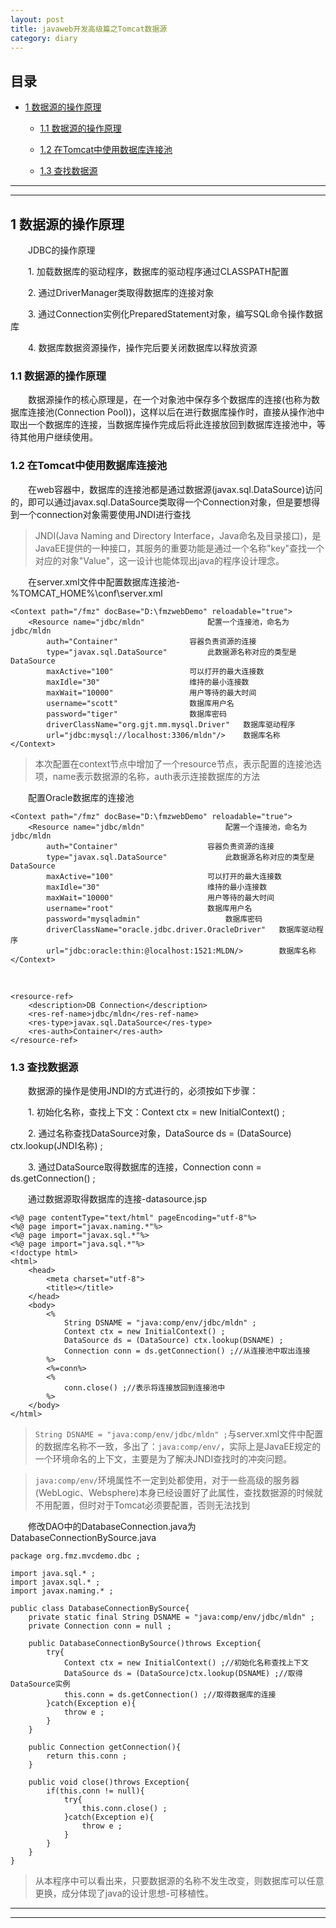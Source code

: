 ```yaml
---
layout: post
title: javaweb开发高级篇之Tomcat数据源
category: diary
---
```


## 目录

* [1 数据源的操作原理](#1)

	* [1.1 数据源的操作原理](#1.1)

	* [1.2 在Tomcat中使用数据库连接池](#1.2)

	* [1.3 查找数据源](#1.3)

***

***

<h2 id="1">1 数据源的操作原理</h2>

&emsp;&emsp;JDBC的操作原理

&emsp;&emsp;1. 加载数据库的驱动程序，数据库的驱动程序通过CLASSPATH配置

&emsp;&emsp;2. 通过DriverManager类取得数据库的连接对象

&emsp;&emsp;3. 通过Connection实例化PreparedStatement对象，编写SQL命令操作数据库

&emsp;&emsp;4. 数据库数据资源操作，操作完后要关闭数据库以释放资源

<h3 id="1.1">1.1 数据源的操作原理</h3>

&emsp;&emsp;数据源操作的核心原理是，在一个对象池中保存多个数据库的连接(也称为数据库连接池(Connection Pool))，这样以后在进行数据库操作时，直接从操作池中取出一个数据库的连接，当数据库操作完成后将此连接放回到数据库连接池中，等待其他用户继续使用。

<h3 id="1.2">1.2 在Tomcat中使用数据库连接池</h3>

&emsp;&emsp;在web容器中，数据库的连接池都是通过数据源(javax.sql.DataSource)访问的，即可以通过javax.sql.DataSource类取得一个Connection对象，但是要想得到一个connection对象需要使用JNDI进行查找

>JNDI(Java Naming and Directory Interface，Java命名及目录接口)，是JavaEE提供的一种接口，其服务的重要功能是通过一个名称"key"查找一个对应的对象"Value"，这一设计也能体现出java的程序设计理念。

&emsp;&emsp;在server.xml文件中配置数据库连接池-%TOMCAT_HOME%\conf\server.xml

	<Context path="/fmz" docBase="D:\fmzwebDemo" reloadable="true">
		<Resource name="jdbc/mldn" 				配置一个连接池，命名为jdbc/mldn
			auth="Container"				容器负责资源的连接
			type="javax.sql.DataSource"			此数据源名称对应的类型是DataSource	
			maxActive="100" 				可以打开的最大连接数
			maxIdle="30" 					维持的最小连接数
			maxWait="10000"					用户等待的最大时间
			username="scott" 				数据库用户名
			password="tiger" 				数据库密码
			driverClassName="org.gjt.mm.mysql.Driver"	数据库驱动程序	
			url="jdbc:mysql://localhost:3306/mldn"/>	数据库名称
	</Context>

>本次配置在context节点中增加了一个resource节点，表示配置的连接池选项，name表示数据源的名称，auth表示连接数据库的方法

&emsp;&emsp;配置Oracle数据库的连接池

	<Context path="/fmz" docBase="D:\fmzwebDemo" reloadable="true">
		<Resource name="jdbc/mldn" 					配置一个连接池，命名为jdbc/mldn
			auth="Container"					容器负责资源的连接
			type="javax.sql.DataSource"				此数据源名称对应的类型是DataSource	
			maxActive="100" 					可以打开的最大连接数
			maxIdle="30" 						维持的最小连接数
			maxWait="10000"						用户等待的最大时间
			username="root" 					数据库用户名
			password="mysqladmin" 					数据库密码
			driverClassName="oracle.jdbc.driver.OracleDriver"	数据库驱动程序	
			url="jdbc:oracle:thin:@localhost:1521:MLDN/>		数据库名称
	</Context>

&emsp;&emsp;

	<resource-ref>
		<description>DB Connection</description>
		<res-ref-name>jdbc/mldn</res-ref-name>
		<res-type>javax.sql.DataSource</res-type>
		<res-auth>Container</res-auth>
	</resource-ref>

<h3 id="1.3">1.3 查找数据源</h3>

&emsp;&emsp;数据源的操作是使用JNDI的方式进行的，必须按如下步骤：

&emsp;&emsp;1. 初始化名称，查找上下文：Context ctx = new InitialContext() ;

&emsp;&emsp;2. 通过名称查找DataSource对象，DataSource ds = (DataSource) ctx.lookup(JNDI名称) ;

&emsp;&emsp;3. 通过DataSource取得数据库的连接，Connection conn = ds.getConnection() ;

&emsp;&emsp;通过数据源取得数据库的连接-datasource.jsp

	<%@ page contentType="text/html" pageEncoding="utf-8"%>
	<%@ page import="javax.naming.*"%>
	<%@ page import="javax.sql.*"%>
	<%@ page import="java.sql.*"%>
	<!doctype html>
	<html>
		<head>
			<meta charset="utf-8">
			<title></title>
		</head>
		<body>
			<%
				String DSNAME = "java:comp/env/jdbc/mldn" ;
				Context ctx = new InitialContext() ;
				DataSource ds = (DataSource) ctx.lookup(DSNAME) ;
				Connection conn = ds.getConnection() ;//从连接池中取出连接
			%>
			<%=conn%>
			<%
				conn.close() ;//表示将连接放回到连接池中
			%>
		</body>
	</html>

>`String DSNAME = "java:comp/env/jdbc/mldn" ;`与server.xml文件中配置的数据库名称不一致，多出了：`java:comp/env/`，实际上是JavaEE规定的一个环境命名的上下文，主要是为了解决JNDI查找时的冲突问题。

>`java:comp/env/`环境属性不一定到处都使用，对于一些高级的服务器(WebLogic、Websphere)本身已经设置好了此属性，查找数据源的时候就不用配置，但时对于Tomcat必须要配置，否则无法找到

&emsp;&emsp;修改DAO中的DatabaseConnection.java为DatabaseConnectionBySource.java

	package org.fmz.mvcdemo.dbc ;

	import java.sql.* ;
	import javax.sql.* ;
	import javax.naming.* ;

	public class DatabaseConnectionBySource{
		private static final String DSNAME = "java:comp/env/jdbc/mldn" ;
		private Connection conn = null ;

		public DatabaseConnectionBySource()throws Exception{
			try{
				Context ctx = new InitialContext() ;//初始化名称查找上下文
				DataSource ds = (DataSource)ctx.lookup(DSNAME) ;//取得DataSource实例
				this.conn = ds.getConnection() ;//取得数据库的连接
			}catch(Exception e){
				throw e ;
			}
		}

		public Connection getConnection(){
			return this.conn ;
		}

		public void close()throws Exception{
			if(this.conn != null){
				try{
					this.conn.close() ;
				}catch(Exception e){
					throw e ;
				}
			}
		}
	}

>从本程序中可以看出来，只要数据源的名称不发生改变，则数据库可以任意更换，成分体现了java的设计思想-可移植性。

***

***